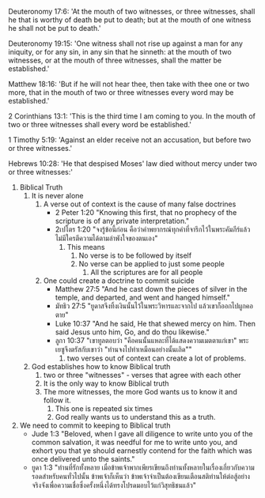 Deuteronomy 17:6: 'At the mouth of two witnesses, or three witnesses, shall he that is worthy of death be put to death; but at the mouth of one witness he shall not be put to death.'

Deuteronomy 19:15: 'One witness shall not rise up against a man for any iniquity, or for any sin, in any sin that he sinneth: at the mouth of two witnesses, or at the mouth of three witnesses, shall the matter be established.'

Matthew 18:16: 'But if he will not hear thee, then take with thee one or two more, that in the mouth of two or three witnesses every word may be established.'

2 Corinthians 13:1: 'This is the third time I am coming to you. In the mouth of two or three witnesses shall every word be established.'

1 Timothy 5:19: 'Against an elder receive not an accusation, but before two or three witnesses.'

Hebrews 10:28: 'He that despised Moses' law died without mercy under two or three witnesses:'

1. Biblical Truth
    1. It is never alone
        1. A verse out of context is the cause of many false doctrines
            - 2 Peter 1:20 "Knowing this first, that no prophecy of the scripture is of any private interpretation."
            - 2เปโตร 1:20 "จงรู้ข้อนี้ก่อน คือว่าคำพยากรณ์ทุกคำที่จารึกไว้ในพระคัมภีร์แล้ว ไม่มีใครตีความได้ตามลำพังใจของตนเอง"
                1. This means
                    1. No verse is to be followed by itself
                    2. No verse can be applied to just some people
                        1. All the scriptures are for all people
        2. One could create a doctrine to commit suicide
            - Matthew 27:5 "And he cast down the pieces of silver in the temple, and departed, and went and hanged himself."
            - มัทธิว 27:5 "ยูดาสจึงทิ้งเงินนั้นไว้ในพระวิหารและจากไป แล้วเขาก็ออกไปผูกคอตาย"
            - Luke 10:37 "And he said, He that shewed mercy on him. Then said Jesus unto him, Go, and do thou likewise."
            - ลูกา 10:37 "เขาทูลตอบว่า "คือคนนั้นแหละที่ได้แสดงความเมตตาแก่เขา" พระเยซูจึงตรัสกับเขาว่า "ท่านจงไปทำเหมือนอย่างนั้นเถิด""
                1. two verses out of context can create a lot of problems.
    2. God establishes how to know Biblical truth
        1. two or three "witnesses" - verses that agree with each other
        2. It is the only way to know Biblical truth
        3. The more witnesses, the more God wants us to know it and follow it.
            1. This one is repeated six times
            2. God really wants us to understand this as a truth.
2. We need to commit to keeping to Biblical truth
    - Jude 1:3 "Beloved, when I gave all diligence to write unto you of the common salvation, it was needful for me to write unto you, and exhort you that ye should earnestly contend for the faith which was once delivered unto the saints."
    - ยูดา 1:3 "ท่านที่รักทั้งหลาย เมื่อข้าพเจ้าพากเพียรเขียนถึงท่านทั้งหลายในเรื่องเกี่ยวกับความรอดสำหรับคนทั่วไปนั้น ข้าพเจ้าก็เห็นว่า ข้าพเจ้าจำเป็นต้องเขียนเตือนสติท่านให้ต่อสู้อย่างจริงจังเพื่อความเชื่อซึ่งครั้งหนึ่งได้ทรงโปรดมอบไว้แก่วิสุทธิชนแล้ว"
